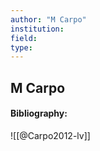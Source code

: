 ```yaml
---
author: "M Carpo"
institution:
field:
type:
---
```


## M Carpo
#### Bibliography:

![[@Carpo2012-lv]]